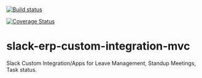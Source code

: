 [![Build status](https://ci.appveyor.com/api/projects/status/aoenqgv5cs3idhb7/branch/dev?svg=true)](https://ci.appveyor.com/project/iroshni/slack-erp-custom-integration-mvc/branch/dev)

[![Coverage Status](https://coveralls.io/repos/github/Promact/slack-erp-custom-integration-mvc/badge.svg?branch=dev)](https://coveralls.io/github/Promact/slack-erp-custom-integration-mvc?branch=dev)

# slack-erp-custom-integration-mvc
Slack Custom Integration/Apps for Leave Management, Standup Meetings, Task status.

